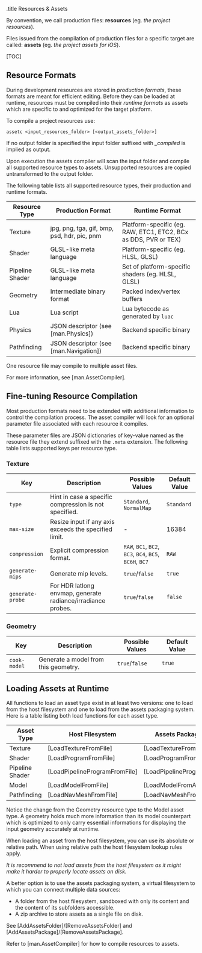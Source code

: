 .title Resources & Assets

By convention, we call production files: **resources** (eg. *the project resources*).

Files issued from the compilation of production files for a specific target are called: **assets** (eg. *the project assets for iOS*).

[TOC]

## Resource Formats

During development resources are stored in *production formats*, these formats are meant for efficient editing. Before they can be loaded at runtime, resources must be compiled into their *runtime formats* as assets which are specific to and optimized for the target platform.

To compile a project resources use:

```text
assetc <input_resources_folder> [<output_assets_folder>]
```

If no output folder is specified the input folder suffixed with *_compiled* is implied as output.

Upon execution the assets compiler will scan the input folder and compile all supported resource types to assets. Unsupported resources are copied untransformed to the output folder.

The following table lists all supported resource types, their production and runtime formats.

Resource Type  | Production Format | Runtime Format
------------|-------------------|---------------
Texture     | jpg, png, tga, gif, bmp, psd, hdr, pic, pnm | Platform-specific (eg. RAW, ETC1, ETC2, BCx as DDS, PVR or TEX)
Shader      | GLSL-like meta language | Platform-specific (eg. HLSL, GLSL)
Pipeline Shader | GLSL-like meta language | Set of platform-specific shaders (eg. HLSL, GLSL)
Geometry    | Intermediate binary format | Packed index/vertex buffers
Lua         | Lua script | Lua bytecode as generated by `luac`
Physics     | JSON descriptor (see [man.Physics]) | Backend specific binary
Pathfinding | JSON descriptor (see [man.Navigation]) | Backend specific binary

One resource file may compile to multiple asset files.

For more information, see [man.AssetCompiler].

## Fine-tuning Resource Compilation

Most production formats need to be extended with additional information to control the compilation process. The asset compiler will look for an optional parameter file associated with each resource it compiles.

These parameter files are JSON dictionaries of key-value named as the resource file they extend suffixed with the `.meta` extension. The following table lists supported keys per resource type.

### Texture

Key            | Description                        | Possible Values         | Default Value
---------------|------------------------------------|-------------------------|------------------
`type`         | Hint in case a specific compression is not specified. | `Standard`, `NormalMap` | `Standard`
`max-size`     | Resize input if any axis exceeds the specified limit. | - | 16384
`compression`  | Explicit compression format. | `RAW`, `BC1`, `BC2`, `BC3`, `BC4`, `BC5`, `BC6H`, `BC7` | `RAW`
`generate-mips` | Generate mip levels. | `true`/`false` | `true`
`generate-probe` | For HDR latlong envmap, generate radiance/irradiance probes. | `true`/`false` | `false`

### Geometry

Key            | Description                        | Possible Values         | Default Value
---------------|------------------------------------|-------------------------|------------------
`cook-model`   | Generate a model from this geometry. | `true`/`false` | `true`

## Loading Assets at Runtime

All functions to load an asset type exist in at least two versions: one to load from the host filesystem and one to load from the assets packaging system. Here is a table listing both load functions for each asset type.

Asset Type  | Host Filesystem | Assets Packaging System
------------|-------------------|---------------
Texture     | [LoadTextureFromFile] | [LoadTextureFromAssets]
Shader      | [LoadProgramFromFile] | [LoadProgramFromAssets]
Pipeline Shader | [LoadPipelineProgramFromFile] | [LoadPipelineProgramFromAssets]
Model    | [LoadModelFromFile] | [LoadModelFromAssets]
Pathfinding | [LoadNavMeshFromFile] | [LoadNavMeshFromAssets]

Notice the change from the Geometry resource type to the Model asset type. A geometry holds much more information than its model counterpart which is optimized to only carry essential informations for displaying the input geometry accurately at runtime.

When loading an asset from the host filesystem, you can use its absolute or relative path. When using relative path the host filesystem lookup rules apply.

*It is recommend to not load assets from the host filesystem as it might make it harder to properly locate assets on disk.*

A better option is to use the assets packaging system, a virtual filesystem to which you can connect multiple data sources:

- A folder from the host filesystem, sandboxed with only its content and the content of its subfolders accessible.
- A zip archive to store assets as a single file on disk.

See [AddAssetsFolder]/[RemoveAssetsFolder] and [AddAssetsPackage]/[RemoveAssetsPackage].

Refer to [man.AssetCompiler] for how to compile resources to assets.
